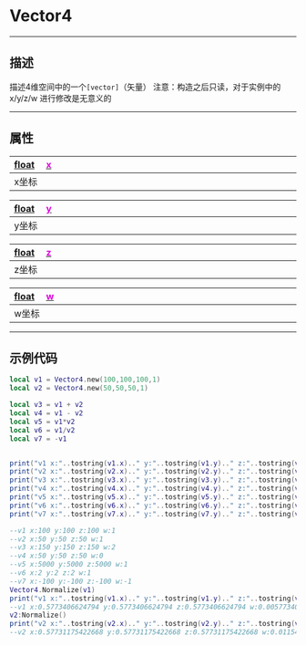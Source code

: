 # Vector4
------------------------------------------------------------------------------------------
## 描述

描述4维空间中的一个`[vector]`（矢量）
注意：构造之后只读，对于实例中的 x/y/z/w 进行修改是无意义的

------------------------------------------------------------------------------------------
## 属性

|<div style="width:1125px">[float]() &emsp;[<font color="dd00dd">x</font>]()</div>|
|:---|
|x坐标|


|<div style="width:1125px">[float]() &emsp;[<font color="dd00dd">y</font>]()</div>|
|:---|
|y坐标|

|<div style="width:1125px">[float]() &emsp;[<font color="dd00dd">z</font>]()</div>|
|:---|
|z坐标|

|<div style="width:1125px">[float]() &emsp;[<font color="dd00dd">w</font>]()</div>|
|:---|
|w坐标|


------------------------------------------------------------------------------------------
## 示例代码

```lua
local v1 = Vector4.new(100,100,100,1)
local v2 = Vector4.new(50,50,50,1)

local v3 = v1 + v2
local v4 = v1 - v2
local v5 = v1*v2
local v6 = v1/v2
local v7 = -v1


print("v1 x:"..tostring(v1.x).." y:"..tostring(v1.y).." z:"..tostring(v1.z).." w:"..tostring(v1.w))
print("v2 x:"..tostring(v2.x).." y:"..tostring(v2.y).." z:"..tostring(v2.z).." w:"..tostring(v2.w))
print("v3 x:"..tostring(v3.x).." y:"..tostring(v3.y).." z:"..tostring(v3.z).." w:"..tostring(v3.w))
print("v4 x:"..tostring(v4.x).." y:"..tostring(v4.y).." z:"..tostring(v4.z).." w:"..tostring(v4.w))
print("v5 x:"..tostring(v5.x).." y:"..tostring(v5.y).." z:"..tostring(v5.z).." w:"..tostring(v5.w))
print("v6 x:"..tostring(v6.x).." y:"..tostring(v6.y).." z:"..tostring(v6.z).." w:"..tostring(v6.w))
print("v7 x:"..tostring(v7.x).." y:"..tostring(v7.y).." z:"..tostring(v7.z).." w:"..tostring(v7.w))

--v1 x:100 y:100 z:100 w:1
--v2 x:50 y:50 z:50 w:1
--v3 x:150 y:150 z:150 w:2
--v4 x:50 y:50 z:50 w:0
--v5 x:5000 y:5000 z:5000 w:1
--v6 x:2 y:2 z:2 w:1
--v7 x:-100 y:-100 z:-100 w:-1
Vector4.Normalize(v1)
print("v1 x:"..tostring(v1.x).." y:"..tostring(v1.y).." z:"..tostring(v1.z).." w:"..tostring(v1.w))
--v1 x:0.5773406624794 y:0.5773406624794 z:0.5773406624794 w:0.0057734064757824
v2:Normalize()
print("v2 x:"..tostring(v2.x).." y:"..tostring(v2.y).." z:"..tostring(v2.z).." w:"..tostring(v2.w))
--v2 x:0.57731175422668 y:0.57731175422668 z:0.57731175422668 w:0.011546235531569
```